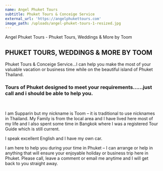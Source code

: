 ```yaml
---
name: Angel Phuket Tours
subtitle: Phuket Tours & Conceige Service
external_url: 'https://angelphukettours.com'
image_path: /uploads/angel-phuket-tours-1-resized.jpg
---
```


Angel Phuket Tours - Phuket Tours, Weddings & More by Toom

## PHUKET TOURS, WEDDINGS & MORE BY TOOM

Phuket Tours & Conceige Service…I can help you make the most of your valuable vacation or business time while on the beautiful island of Phuket Thailand.

### Tours of Phuket designed to meet your requirements……just call and i should be able to help you.

&nbsp;

I am Supparin but my nickname is Toom – it is traditional to use nicknames in Thailand. My Family is from the local area and I have lived here most of my life and I also spent some time in Bangkok where I was a registered Tour Guide which is still current.

I speak excellent English and I have my own car.

I am here to help you during your time in Phuket – I can arrange or help in anything that will ensure your enjoyable holiday or business trip here in Phuket. Please call, leave a comment or email me anytime and I will get back to you straight away.